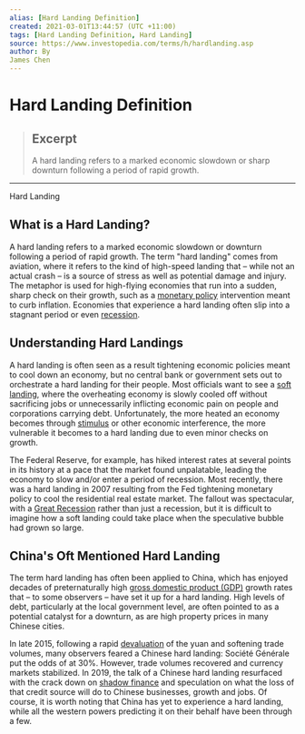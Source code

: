 ```yaml
---
alias: [Hard Landing Definition]
created: 2021-03-01T13:44:57 (UTC +11:00)
tags: [Hard Landing Definition, Hard Landing]
source: https://www.investopedia.com/terms/h/hardlanding.asp
author: By
James Chen
---
```


# Hard Landing Definition

> ## Excerpt
> A hard landing refers to a marked economic slowdown or sharp downturn following a period of rapid growth.

---

Hard Landing
## What is a Hard Landing?

A hard landing refers to a marked economic slowdown or downturn following a period of rapid growth. The term "hard landing" comes from aviation, where it refers to the kind of high-speed landing that – while not an actual crash – is a source of stress as well as potential damage and injury. The metaphor is used for high-flying economies that run into a sudden, sharp check on their growth, such as a [monetary policy](https://www.investopedia.com/terms/m/monetarypolicy.asp) intervention meant to curb inflation. Economies that experience a hard landing often slip into a stagnant period or even [recession](https://www.investopedia.com/terms/r/recession.asp).

## Understanding Hard Landings

A hard landing is often seen as a result tightening economic policies meant to cool down an economy, but no central bank or government sets out to orchestrate a hard landing for their people. Most officials want to see a [soft landing](https://www.investopedia.com/terms/s/softlanding.asp), where the overheating economy is slowly cooled off without sacrificing jobs or unnecessarily inflicting economic pain on people and corporations carrying debt. Unfortunately, the more heated an economy becomes through [stimulus](https://www.investopedia.com/terms/e/economic-stimulus.asp) or other economic interference, the more vulnerable it becomes to a hard landing due to even minor checks on growth.

The Federal Reserve, for example, has hiked interest rates at several points in its history at a pace that the market found unpalatable, leading the economy to slow and/or enter a period of recession. Most recently, there was a hard landing in 2007 resulting from the Fed tightening monetary policy to cool the residential real estate market. The fallout was spectacular, with a [Great Recession](https://www.investopedia.com/terms/g/great-recession.asp) rather than just a recession, but it is difficult to imagine how a soft landing could take place when the speculative bubble had grown so large.

## China's Oft Mentioned Hard Landing

The term hard landing has often been applied to China, which has enjoyed decades of preternaturally high [gross domestic product (GDP)](https://www.investopedia.com/terms/g/gdp.asp) growth rates that – to some observers – have set it up for a hard landing. High levels of debt, particularly at the local government level, are often pointed to as a potential catalyst for a downturn, as are high property prices in many Chinese cities.

In late 2015, following a rapid [devaluation](https://www.investopedia.com/trading/chinese-devaluation-yuan/) of the yuan and softening trade volumes, many observers feared a Chinese hard landing: Société Générale put the odds of at 30%. However, trade volumes recovered and currency markets stabilized. In 2019, the talk of a Chinese hard landing resurfaced with the crack down on [shadow finance](https://www.investopedia.com/terms/s/shadow-banking-system.asp) and speculation on what the loss of that credit source will do to Chinese businesses, growth and jobs. Of course, it is worth noting that China has yet to experience a hard landing, while all the western powers predicting it on their behalf have been through a few.
